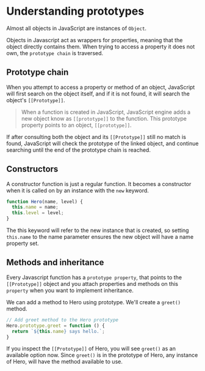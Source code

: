 # Understanding prototypes

Almost all objects in JavaScript are instances of `Object`.

Objects in Javascript act as wrappers for properties, meaning that the object directly contains them. When trying to access a property it does not own, the `prototype chain` is traversed.



## Prototype chain

When you attempt to access a property or method of an object, JavaScript will first search on the object itself, and if it is not found, it will search the object's `[[Prototype]]`.

>When a function is created in JavaScript, JavaScript engine adds a new object know as `[[prototype]]` to the function.  This prototype property points to an object, `[[prototype]]`.

If after consulting both the object and its `[[Prototype]]` still no match is found, JavaScript will check the prototype of the linked object, and continue searching until the end of the prototype chain is reached.

## Constructors

A constructor function is just a regular function. It becomes a constructor when it is called on by an instance with the `new` keyword.

```javascript
function Hero(name, level) {
  this.name = name;
  this.level = level;
}
```

The this keyword will refer to the new instance that is created, so setting `this.name` to the name parameter ensures the new object will have a name property set.

## Methods and inheritance

Every Javascript function has a `prototype property`, that points to the `[[Prototype]]` object and you attach properties and methods on this `property` when you want to implement inheritance.

We can add a method to Hero using prototype. We'll create a `greet()` method.

```Javascript
// Add greet method to the Hero prototype
Hero.prototype.greet = function () {
  return `${this.name} says hello.`;
}
```

If you inspect the `[[Prototype]]` of Hero, you will see `greet()` as an available option now. Since `greet()` is in the prototype of Hero, any instance of Hero, will have the method available to use.

